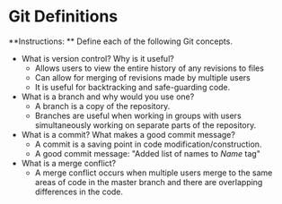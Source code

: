 # Git Definitions

**Instructions: ** Define each of the following Git concepts.

* What is version control?  Why is it useful?
	* Allows users to view the entire history of any revisions to files
	* Can allow for merging of revisions made by multiple users
	* It is useful for backtracking and safe-guarding code.
* What is a branch and why would you use one?
	* A branch is a copy of the repository.
	* Branches are useful when working in groups with users simultaneously working on separate parts of the repository.
* What is a commit? What makes a good commit message?
	* A commit is a saving point in code modification/construction.
	* A good commit message: "Added list of names to *Name* tag"
* What is a merge conflict?
	* A merge conflict occurs when multiple users merge to the same areas of code in the master branch and there are overlapping differences in the code.